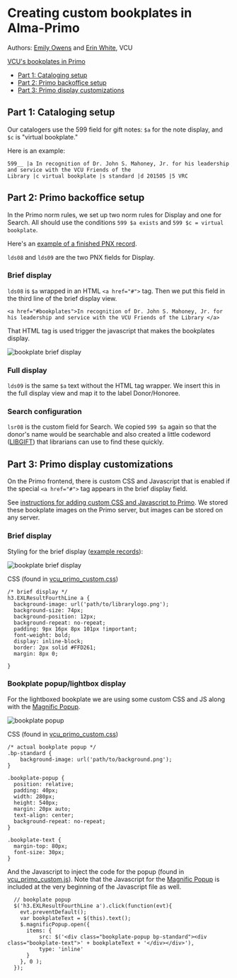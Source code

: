 # Creating custom bookplates in Alma-Primo

Authors: [Emily Owens](mailto:eaowens@vcu.edu) and [Erin White](mailto:erwhite@vcu.edu), VCU

[VCU's bookplates in Primo](http://search.library.vcu.edu/primo_library/libweb/action/dlSearch.do?institution=VCU&vid=VCU&search_scope=all_scope&dym=true&query=any,contains,libgift)

 - [Part 1: Cataloging setup](#part-1-cataloging-setup)
 - [Part 2: Primo backoffice setup](#part-2-primo-backoffice-setup)
 - [Part 3: Primo display customizations](#part-3-primo-display-customizations)

## Part 1: Cataloging setup

Our catalogers use the 599 field for gift notes: `$a` for the note display, and `$c` is "virtual bookplate." 

Here is an example:

```
599__ |a In recognition of Dr. John S. Mahoney, Jr. for his leadership and service with the VCU Friends of the 
Library |c virtual bookplate |s standard |d 201505 |5 VRC
```
## Part 2: Primo backoffice setup
In the Primo norm rules, we set up two norm rules for Display and one for Search. All should use the conditions `599 $a exists` and `599 $c = virtual bookplate`.

Here's an [example of a finished PNX record](http://goo.gl/M5anVG).

`lds08` and `lds09` are the two PNX fields for Display. 

### Brief display
`lds08` is `$a` wrapped in an HTML `<a href="#">` tag. Then we put this field in the third line of the brief display view. 

```
<a href="#bookplates">In recognition of Dr. John S. Mahoney, Jr. for his leadership and service with the VCU Friends of the Library </a>
```

That HTML tag is used trigger the javascript that makes the bookplates display.

![bookplate brief display](http://vculibraries.github.io/alma-primo-customizations/readme-images/bookplate-briefdisplay.png)

### Full display
`lds09` is the same `$a` text without the HTML tag wrapper. We insert this in the full display view and map it to the label Donor/Honoree.

### Search configuration
`lsr08` is the custom field for Search. We copied `599 $a` again so that the donor's name would be searchable and also created a little codeword ([LIBGIFT](http://search.library.vcu.edu/primo_library/libweb/action/dlSearch.do?institution=VCU&vid=VCU&search_scope=all_scope&dym=true&query=any,contains,libgift)) that librarians can use to find these quickly.

## Part 3: Primo display customizations

On the Primo frontend, there is custom CSS and Javascript that is enabled if  the special `<a href="#">` tag appears in the brief display field. 

See [instructions for adding custom CSS and Javascript to Primo](updating-themes.md). We stored these bookplate images on the Primo server, but images can be stored on any server.

### Brief display 

Styling for the brief display ([example records](http://search.library.vcu.edu/primo_library/libweb/action/dlSearch.do?institution=VCU&vid=VCU&search_scope=all_scope&dym=true&query=any,contains,libgift)):

![bookplate brief display](http://vculibraries.github.io/alma-primo-customizations/readme-images/bookplate-briefdisplay.png)

CSS (found in [vcu_primo_custom.css](vcu_primo_custom.css))

```
/* brief display */
h3.EXLResultFourthLine a {
  background-image: url('path/to/librarylogo.png');
  background-size: 74px;
  background-position: 12px;
  background-repeat: no-repeat;
  padding: 9px 16px 8px 101px !important;
  font-weight: bold;
  display: inline-block;
  border: 2px solid #FFD261;
  margin: 8px 0;

}
```
### Bookplate popup/lightbox display

For the lightboxed bookplate we are using some custom CSS and JS along with the [Magnific Popup](http://dimsemenov.com/plugins/magnific-popup/).

![bookplate popup](http://vculibraries.github.io/alma-primo-customizations/readme-images/bookplate-popup.png)

CSS (found in [vcu_primo_custom.css](vcu_primo_custom.css))

```
/* actual bookplate popup */
.bp-standard {
    background-image: url('path/to/background.png');
}

.bookplate-popup {
  position: relative;
  padding: 40px;
  width: 280px;
  height: 540px;
  margin: 20px auto;
  text-align: center;
  background-repeat: no-repeat;
}

.bookplate-text {
  margin-top: 80px;
  font-size: 30px;
}
```

And the Javascript to inject the code for the popup (found in [vcu_primo_custom.js](vcu_primo_custom.js)). Note that the Javascript for the [Magnific Popup](http://dimsemenov.com/plugins/magnific-popup/) is included at the very beginning of the Javascript file as well.

```
  // bookplate popup
  $('h3.EXLResultFourthLine a').click(function(evt){
    evt.preventDefault();
    var bookplateText = $(this).text();
    $.magnificPopup.open({
      items: {
          src: $('<div class="bookplate-popup bp-standard"><div class="bookplate-text">' + bookplateText + '</div></div>'),
          type: 'inline'
      }
    }, 0 );
  });
```




